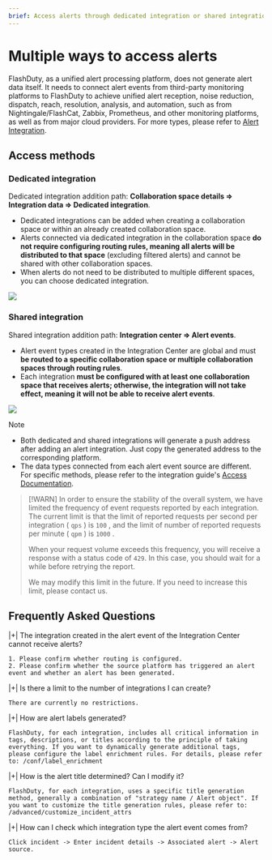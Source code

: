 ```yaml
---
brief: Access alerts through dedicated integration or shared integration, and what is the difference between dedicated integration and shared integration?
---
```


# Multiple ways to access alerts

FlashDuty, as a unified alert processing platform, does not generate alert data itself. It needs to connect alert events from third-party monitoring platforms to FlashDuty to achieve unified alert reception, noise reduction, dispatch, reach, resolution, analysis, and automation, such as from Nightingale/FlashCat, Zabbix, Prometheus, and other monitoring platforms, as well as from major cloud providers. For more types, please refer to [Alert Integration](/mixin/alert_integration/custom_alert).

## Access methods

### Dedicated integration
Dedicated integration addition path: **Collaboration space details => Integration data => Dedicated integration**.
- Dedicated integrations can be added when creating a collaboration space or within an already created collaboration space.
- Alerts connected via dedicated integration in the collaboration space **do not require configuring routing rules, meaning all alerts will be distributed to that space** (excluding filtered alerts) and cannot be shared with other collaboration spaces.
- When alerts do not need to be distributed to multiple different spaces, you can choose dedicated integration.

![](https://fcimg.3ti.site/zh/flashduty/conf/how_to_integrate_alerts/1.avif)

### Shared integration
Shared integration addition path: **Integration center => Alert events**.
- Alert event types created in the Integration Center are global and must **be routed to a specific collaboration space or multiple collaboration spaces through routing rules**.
- Each integration **must be configured with at least one collaboration space that receives alerts; otherwise, the integration will not take effect, meaning it will not be able to receive alert events**.

![](https://fcimg.3ti.site/zh/flashduty/conf/how_to_integrate_alerts/2.avif)

> [!NOTE]
> - Both dedicated and shared integrations will generate a push address after adding an alert integration. Just copy the generated address to the corresponding platform.
> - The data types connected from each alert event source are different. For specific methods, please refer to the integration guide's [Access Documentation](/mixin/alert_integration/custom_alert).

> [!WARN]
> In order to ensure the stability of the overall system, we have limited the frequency of event requests reported by each integration. The current limit is that the limit of reported requests per second per integration ( `qps` ) is `100` , and the limit of number of reported requests per minute ( `qpm` ) is `1000` .
>
> When your request volume exceeds this frequency, you will receive a response with a status code of `429`. In this case, you should wait for a while before retrying the report.
>
> We may modify this limit in the future. If you need to increase this limit, please contact us.

## Frequently Asked Questions

|+| The integration created in the alert event of the Integration Center cannot receive alerts?

    1. Please confirm whether routing is configured.
    2. Please confirm whether the source platform has triggered an alert event and whether an alert has been generated.

|+| Is there a limit to the number of integrations I can create?

    There are currently no restrictions.

|+| How are alert labels generated?

    FlashDuty, for each integration, includes all critical information in tags, descriptions, or titles according to the principle of taking everything. If you want to dynamically generate additional tags, please configure the label enrichment rules. For details, please refer to: /conf/label_enrichment

|+| How is the alert title determined? Can I modify it?

    FlashDuty, for each integration, uses a specific title generation method, generally a combination of "strategy name / Alert object". If you want to customize the title generation rules, please refer to: /advanced/customize_incident_attrs

|+| How can I check which integration type the alert event comes from?

    Click incident -> Enter incident details -> Associated alert -> Alert source.